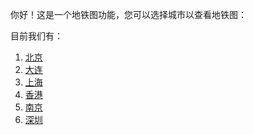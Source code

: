 你好！这是一个地铁图功能，您可以选择城市以查看地铁图：

目前我们有：

1. [北京](https://7jfun.github.io/subway/bj/)
2. [大连](https://7jfun.github.io/subway/dl/)
3. [上海](https://7jfun.github.io/subway/sh/)
4. [香港](https://7jfun.github.io/subway/hk/)
5. [南京](https://7jfun.github.io/subway/nj/)
6. [深圳](https://7jfun.github.io/subway/sz/)
